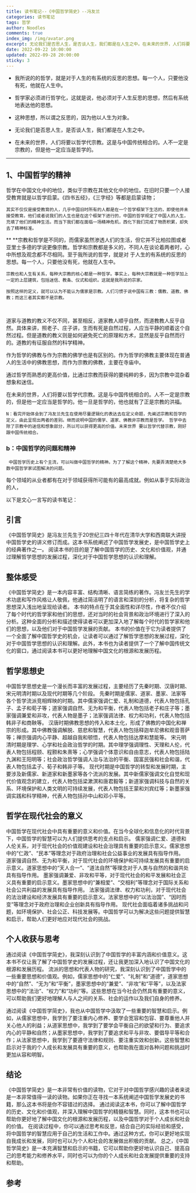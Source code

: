 ```yaml
---
title: 读书笔记--《中国哲学简史》--冯友兰
categories: 读书笔记
tags: 哲学
author: Noodles
comments: true
index_img: /img/avatar.png
excerpt: 无论我们是否思人生，是否谈人生，我们都是在人生之中。在未来的世界，人们将要以哲学代宗教。这是与中国传统相合的。人不一定是宗教的，但是他一定应当是哲学的。
date: 2022-09-22 10:00:00
updated: 2022-09-28 20:00:00
sticky: 3
---
```


 - 我所说的的哲学，就是对于人生的有系统的反思的思想。每一个人，只要他没有死，他就在人生中。

- 哲学家必须进行哲学化，这就是说，他必须对于人生反思的思想，然后有系统地表达他的思想。

 - 这种思想，所以谓之反思的，因为他以人生为对象。

 - 无论我们是否思人生，是否谈人生，我们都是在人生之中。

- 在未来的世界，人们将要以哲学代宗教。这是与中国传统相合的。人不一定是宗教的，但是他一定应当是哲学的。

***

## 1、中国哲学的精神

哲学在中国文化中的地位，类似于宗教在其他文化中的地位。在旧时只要一个人接受教育就是以哲学启蒙。《四书五经》，《三字经》等都是启蒙读物；

`其实不仅仅是接受教育的人，几乎中国旧时所有的人都是在一个哲学框架下生活的，即使他并未接受教育。他们或者说我们的人生也是在这个框架下进行的，中国的哲学规定了中国人的人生，充填了他们的精神生活。而当下我们都在面临一场精神危机，西化下我们完成了物质积累，却失去了精神标准。`




**     **宗教和哲学是不同的，而儒家虽然渗透人们的生活，但它并不比柏拉图或者亚里士多德的学说更像宗教。哲学和宗教都是多义的，不同人在谈论着两者时，心中所想及观念都不尽相同。至于我所说的哲学，就是对 于人生的有系统的反思的思想。每一个人，只要他没有死，他就在人生中。

    宗教也和人生有关系，每种大宗教的核心都是一种哲学。事实上，每种大宗教就是一种哲学加上一定的上层建筑，包括迷信、教条、仪式和组织。这就是我所说的宗家。
    
    按照这样的定义，就可以认为不能认为儒家是宗教。人们习惯于说中国有三教：儒教、道教、佛教；而这三者其实都不是宗教。

<br/>

道家与道教的教义不仅不同，甚至相反，道家教人顺乎自然，而道教教人反乎自然。具体来讲，照老子、庄子讲，生而有死是自然过程，人应当平静的顺着这个自然过程。但是道教的教义则是如何避免死亡的原理和方术，显然是反乎自然而行的。道教的有征服自然的科学精神。

作为哲学的佛教与作为宗教的佛学也是有区别的。作为哲学的佛教主要体现在普通人的生活中的佛教思想，而作为宗教的佛教，主要在寺庙中。

通过哲学而熟悉的更高价值，比通过宗教而获得的要纯粹的多，因为宗教中混杂着想象和迷信。

  在未来的世界，人们将要以哲学代宗教。这是与中国传统相合的。人不一定是宗教的，但是他一定应当是哲学的。他一旦是哲学的，他也就有了正是宗教的洪福。


`N：看完开始体会到了冯友兰先生在使用尽量逻辑化的表达去在定义命题，先阐述宗教和哲学的定义，由此呈现出两者的差别。继而说明中国的儒学、道家、佛教非宗教而是哲学。 哲学中去除了宗教中的迷信和想象部分，所以可以获得更高的价值。未来世界 要以哲学代替宗教，刚好跟中国传统相合。`

### b：中国哲学的问题和精神

     中国哲学历史上有个主流，可以叫做中国哲学的精神。为了了解这个精神，先要弄清楚绝大多数中国哲学家试图解决的问题。

每个领域的从业者都有在对于领域获得所可能有的最高成就。例如从事于实际政治的人，


以下是文心一言写的读书笔记：

## 引言
《中国哲学简史》是冯友兰先生于20世纪三四十年代在清华大学和西南联大讲授中国哲学史的讲义修订而成。这本书系统阐述了中国哲学发展史，是中国哲学史上的经典著作之一。
阅读本书的目的是了解中国哲学的历史、文化和价值观，并通过理解哲学思想的发展过程，深化对于中国哲学思想的认识和理解。
## 整体感受
《中国哲学简史》是一本内容丰富、结构清晰、语言简练的著作。冯友兰先生的学术功底和写作风格让人敬佩，他通过简洁明了的语言和深刻的分析，将复杂的哲学思想深入浅出地呈现给读者。
本书的特点在于其全面性和详尽性，作者不仅介绍了每个时代的哲学家和他们的思想，还对当时的社会背景和政治环境进行了深入的分析。这种全面的分析和描述使得读者可以更加深入地了解每个时代的哲学家和他们的思想，以及他们对于中国哲学发展的贡献。
本书的价值在于它为读者提供了一个全面了解中国哲学史的机会，让读者可以通过了解哲学思想的发展过程，深化对于中国哲学思想的认识和理解。此外，本书也为读者提供了一个了解中国传统文化的窗口，通过阅读本书可以更好地理解中国文化的根源和发展历程。
## 哲学思想史
中国哲学思想史是一个漫长而丰富的发展过程，主要经历了先秦时期、汉唐时期、宋元明清时期以及现代时期等几个阶段。
先秦时期是儒家、道家、墨家、法家等各个哲学流派竞相辉映的时期。其中儒家强调仁爱、礼制和道德，代表人物包括孔子、孟子和荀子等；道家强调自然、无为和平衡，代表人物包括老子和庄子等；墨家强调兼爱和非攻，代表人物是墨子；法家强调法律、权力和功利，代表人物包括韩非子和商鞅等。
汉唐时期佛教思想的传入和本土化，形成了佛教的中国化和禅宗的形成。其中佛教强调解脱、慈悲和智慧，代表人物包括释迦牟尼佛和观音菩萨等；禅宗强调内心平静、超越自我和顿悟，代表人物包括达摩和慧能等。
宋元明清时期是理学、心学和社会政治哲学的时期。其中理学强调理性、天理和人伦，代表人物包括程颐、程颢和朱熹等；心学强调个体意识和自由意志，代表人物包括陆九渊和王阳明等；社会政治哲学强调人治与法治的平衡、国富民强和社会和谐，代表人物包括孟子、荀子和韩非子等。
现代时期是中国哲学的转型和发展时期，主要涉及新儒家、新道家和新墨家等各个流派的发展。其中新儒家强调文化自觉和现代价值观念的建立，代表人物包括梁漱溟和唐君毅等；新道家强调科技与自然的关系、环境保护和人类文明的可持续发展，代表人物包括王蒙和刘宾红等；新墨家强调实践和科学精神，代表人物包括孙中山和邓小平等。
## 哲学在现代社会的意义
中国哲学在现代社会中具有重要的意义和价值。在当今全球化和信息化的时代背景下，中国哲学的智慧可以为人们提供思考的支点和启示。
儒家强调仁爱、道德和人伦关系，对于现代社会的价值观建设和社会治理具有重要的启示意义。儒家思想中的“仁政”、“民本”等理念对于政府治理和社会公益事业的发展具有指导作用。
道家强调自然、无为和平衡，对于现代社会的环境保护和可持续发展具有重要的启示意义。道家思想中的“天人合一”、“道法自然”等理念对于人类与自然的和谐共处具有指导作用。
墨家强调兼爱、非攻和平等，对于现代社会的和平发展和社会正义具有重要的启示意义。墨家思想中的“兼相爱”、“交相利”等理念对于国际关系和社会公共利益的发展具有指导作用。
法家强调法律、权力和功利，对于现代社会的法治建设和经济发展具有重要的启示意义。法家思想中的“以法治国”、“因时而变”等理念对于政府治理和企业创新具有指导作用。
现代社会面临着诸多挑战和问题，如环境保护、社会公正、科技发展等。中国哲学可以为解决这些问题提供智慧和启示，帮助人们更好地应对现代社会的挑战。
## 个人收获与思考
通过阅读《中国哲学简史》，我深刻认识到了中国哲学的丰富内涵和价值意义。这本书不仅让我了解了中国哲学史的发展过程，还让我更加深入地认识了中国文化的根源和发展历程。
流派的思想和代表人物的研究，我深刻认识到了中国哲学中的一些重要思想和价值观。例如，儒家思想中的“仁爱”、“礼制”和“道德”，道家思想中的“自然”、“无为”和“平衡”，墨家思想中的“兼爱”、“非攻”和“平等”，以及法家思想中的“法治”、“权力”和“功利”等。这些思想在当今社会仍然具有重要的意义，可以帮助我们更好地理解人与人之间的关系、社会的运作以及我们自身的修养。

通过阅读《中国哲学简史》，我也从中国哲学中汲取了一些重要的智慧和启示。例如，从儒家思想中，我学到了要注重内心修养、要学会宽容和包容、要尊重他人并关心他人的利益；从道家思想中，我学到了要学会平衡自己的欲望和行为、要追求内心的平静和自然；从墨家思想中，我学到了要追求和平与非攻、要倡导平等和合作；从法家思想中，我学到了要遵守法律和规则、要注重实效和创新。这些智慧和启示对于我的个人成长和发展具有重要的意义，也帮助我在面对各种问题和挑战时更加从容和明智。

## 结论
《中国哲学简史》是一本非常有价值的读物，它对于对中国哲学感兴趣的读者来说是一本非常值得一读的读物。如果你正在寻找一本系统阐述中国哲学发展史的书籍，那么这本书将是你不容错过的选择。
通过阅读这本书，你可以了解中国哲学的历史、文化和价值观，并深入理解中国哲学的精髓和智慧。同时，这本书也可以帮助你更好地了解中国文化的根源和发展历程，以及中国哲学对于个人成长和社会的价值。
在阅读过程中，你可以通过思考和反思，结合自己的实际经验和感受，将中国哲学的智慧应用于自己的生活和工作中。通过这种方式，你可以更好地实现自我成长和发展，同时也可以为个人和社会的发展做出积极的贡献。
总之，《中国哲学简史》是一本充满智慧和启示的书籍，它可以帮助你更好地认识自己、提高自己的思考能力和修养水平，同时也可以为你的个人成长和社会发展提供重要的支持和帮助。

## 参考
[^1]: <中国哲学简史>
[^2]: <中国哲学史>